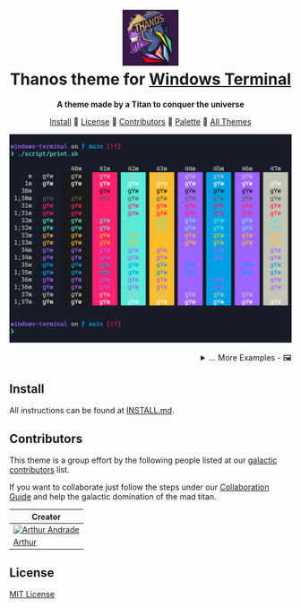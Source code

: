 <h1 align="center">
  <br>
  <img src="https://raw.githubusercontent.com/thanos-theme/.github/main/assets/image/logo/256x256.png" alt="Thanos theme" width="100">
  <br>
  Thanos theme for <a href="github.com/Microsoft/Terminal">Windows Terminal</a>
  <br>
</h1>

<p align="center">
  <strong>A theme made by a Titan to conquer the universe</strong>
</p>

<p align="center">
  <a href="#install">Install</a> 👾
  <a href="#license">License</a> 👾
  <a href="#contributors">Contributors</a> 👾
  <a href="https://github.com/thanos-theme#colors">Palette</a> 👾
  <a href="https://github.com/thanos-theme#install">All Themes</a>
</p>

<p align="center">
  <img alt="Infinity Dark Variant Preview - Windows Terminal" src="preview.png">
</p>

<details markdown=1 align="end">
  <summary markdown="span">... More Examples - 🖼️</summary>

| Language | Preview                                                                                                                                                                                  | source-code                                      |
| -------- | ---------------------------------------------------------------------------------------------------------------------------------------------------------------------------------------- | ------------------------------------------------ |
| Python   | <img alt="Infinity Dark Variant Preview - Python" src="https://raw.githubusercontent.com/thanos-theme/.github/main/assets/image/previews/visual-studio-code/preview-py.png" width="320"> | [examples/example.py](./examples/example.py)     |
| Go       | <img alt="Infinity Dark Variant Preview - Go" src="https://raw.githubusercontent.com/thanos-theme/.github/main/assets/image/previews/visual-studio-code/preview-go.png" width="320">     | [examples/example.go](./examples/example.go)     |
| HTML     | <img alt="Infinity Dark Variant Preview - HTML" src="https://raw.githubusercontent.com/thanos-theme/.github/main/assets/image/previews/visual-studio-code/preview-html.png" width="320"> | [examples/example.html](./examples/example.html) |
| CSS      | <img alt="Infinity Dark Variant Preview - CSS" src="https://raw.githubusercontent.com/thanos-theme/.github/main/assets/image/previews/visual-studio-code/preview-css.png" width="320">   | [examples/example.css](./examples/example.css)   |
| JSX      | <img alt="Infinity Dark Variant Preview - JSX" src="https://raw.githubusercontent.com/thanos-theme/.github/main/assets/image/previews/visual-studio-code/preview-jsx.png" width="320">   | [examples/example.jsx](./examples/example.jsx)   |

</details>

## Install

All instructions can be found at [INSTALL.md](./INSTALL.md).

## Contributors

This theme is a group effort by the following people listed at our [galactic contributors](https://github.com/thanos-theme/windows-terminal/graphs/contributors) list.

If you want to collaborate just follow the steps under our [Collaboration Guide](https://github.com/thanos-theme/.github/blob/main/docs/COLLABORATE.md) and help the galactic domination of the mad titan.

| Creator                                                                                            |
| -------------------------------------------------------------------------------------------------- |
| [![Arthur Andrade](https://github.com/arthur404dev.png?size=100)](https://github.com/arthur404dev) |
| [Arthur](https://github.com/arthur404dev)                                                          |

## License

[MIT License](./LICENSE.md)
